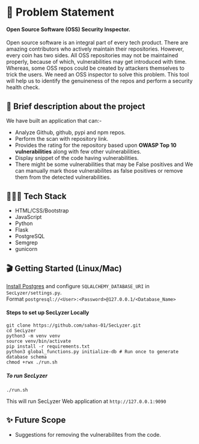 # 🎡 Problem Statement
#### Open Source Software (OSS) Security Inspector.<br>
Open source software is an integral part of every tech product. There are amazing contributors who actively maintain their repositories. However, every coin has two sides. All OSS repositories may not be maintained properly, because of which, vulnerabilities may get introduced with time. Whereas, some OSS repos could be created by attackers themselves to trick the users. We need an OSS inspector to solve this problem. This tool will help us to identify the genuineness of the repos and perform a security health check.

## 💎 Brief description about the project
We have built an application that can:- <br>
 - Analyze Github, github, pypi and npm repos. <br>
 - Perform the scan with repository link. <br>
 - Provides the rating for the repository based upon <b>OWASP Top 10 vulnerabilities</b> along with few other vulnerabilities. <br>
 - Display snippet of the code having vulnerabilities. <br>
 - There might be some vulnerabilities that may be False positives and We can manually mark those vulnerabilites as false positives or remove them from the detected vulnerabilities. <br>
 
## 👩🏻‍💻 Tech Stack
 - HTML/CSS/Bootstrap
 - JavaScript
 - Python
 - Flask
 - PostgreSQL
 - Semgrep
 - gunicorn


## 🎬 Getting Started (Linux/Mac)
<a href="https://adamtheautomator.com/install-postgresql-on-a-ubuntu/">Install Postgres</a> and configure `SQLALCHEMY_DATABASE_URI` in `SecLyzer/settings.py`.<br>Format `postgresql://<User>:<Password>@127.0.0.1/<Database_Name>`

#### Steps to set up SecLyzer Locally
```
git clone https://github.com/sahas-01/SecLyzer.git
cd SecLyzer
python3 -m venv venv
source venv/bin/activate
pip install -r requirements.txt
python3 global_functions.py initialize-db # Run once to generate database schema
chmod +rwx ./run.sh
```

##### To run SecLyzer
`./run.sh`

This will run SecLyzer Web application at `http://127.0.0.1:9090`

## ✨ Future Scope
 - Suggestions for removing the vulnerabilites from the code.
